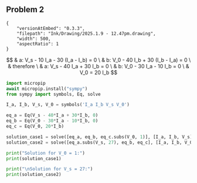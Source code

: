 ## Problem 2
```handdrawn-ink
{
	"versionAtEmbed": "0.3.3",
	"filepath": "Ink/Drawing/2025.1.9 - 12.47pm.drawing",
	"width": 500,
	"aspectRatio": 1
}
```
$$
& a: V_s - 10 I_a - 30 (I_a - I_b) = 0 \
& b: V_0 - 40 I_b + 30 (I_b - I_a) = 0 \
& therefore \
& a: V_s - 40 I_a + 30 I_b = 0 \
& b: V_0 - 30 I_a - 10 I_b = 0 \
& V_0 = 20 I_b
$$ 
```python
import micropip
await micropip.install("sympy")
from sympy import symbols, Eq, solve

I_a, I_b, V_s, V_0 = symbols('I_a I_b V_s V_0')

eq_a = Eq(V_s - 40*I_a + 30*I_b, 0)
eq_b = Eq(V_0 - 30*I_a - 10*I_b, 0)
eq_c = Eq(V_0, 20*I_b)

solution_case1 = solve([eq_a, eq_b, eq_c.subs(V_0, 1)], [I_a, I_b, V_s])
solution_case2 = solve([eq_a.subs(V_s, 27), eq_b, eq_c], [I_a, I_b, V_0])

print("Solution for V_0 = 1:")
print(solution_case1)

print("\nSolution for V_s = 27:")
print(solution_case2)
```

